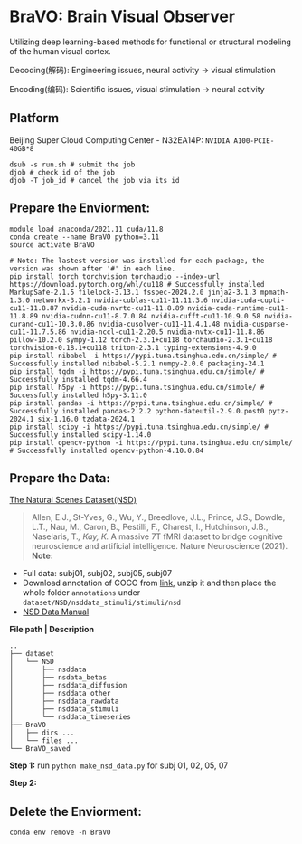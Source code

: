 # BraVO: Brain Visual Observer
Utilizing deep learning-based methods for functional or structural modeling of the human visual cortex.

Decoding(解码): Engineering issues, neural activity $\rightarrow$ visual stimulation 

Encoding(编码): Scientific issues, visual stimulation $\rightarrow$ neural activity

## Platform
Beijing Super Cloud Computing Center - N32EA14P: `NVIDIA A100-PCIE-40GB*8`
``` shell
dsub -s run.sh # submit the job
djob # check id of the job
djob -T job_id # cancel the job via its id
```

## Prepare the Enviorment:
``` shell
module load anaconda/2021.11 cuda/11.8
conda create --name BraVO python=3.11
source activate BraVO

# Note: The lastest version was installed for each package, the version was shown after '#' in each line.
pip install torch torchvision torchaudio --index-url https://download.pytorch.org/whl/cu118 # Successfully installed MarkupSafe-2.1.5 filelock-3.13.1 fsspec-2024.2.0 jinja2-3.1.3 mpmath-1.3.0 networkx-3.2.1 nvidia-cublas-cu11-11.11.3.6 nvidia-cuda-cupti-cu11-11.8.87 nvidia-cuda-nvrtc-cu11-11.8.89 nvidia-cuda-runtime-cu11-11.8.89 nvidia-cudnn-cu11-8.7.0.84 nvidia-cufft-cu11-10.9.0.58 nvidia-curand-cu11-10.3.0.86 nvidia-cusolver-cu11-11.4.1.48 nvidia-cusparse-cu11-11.7.5.86 nvidia-nccl-cu11-2.20.5 nvidia-nvtx-cu11-11.8.86 pillow-10.2.0 sympy-1.12 torch-2.3.1+cu118 torchaudio-2.3.1+cu118 torchvision-0.18.1+cu118 triton-2.3.1 typing-extensions-4.9.0
pip install nibabel -i https://pypi.tuna.tsinghua.edu.cn/simple/ # Successfully installed nibabel-5.2.1 numpy-2.0.0 packaging-24.1
pip install tqdm -i https://pypi.tuna.tsinghua.edu.cn/simple/ # Successfully installed tqdm-4.66.4
pip install h5py -i https://pypi.tuna.tsinghua.edu.cn/simple/ # Successfully installed h5py-3.11.0
pip install pandas -i https://pypi.tuna.tsinghua.edu.cn/simple/ # Successfully installed pandas-2.2.2 python-dateutil-2.9.0.post0 pytz-2024.1 six-1.16.0 tzdata-2024.1
pip install scipy -i https://pypi.tuna.tsinghua.edu.cn/simple/ # Successfully installed scipy-1.14.0
pip install opencv-python -i https://pypi.tuna.tsinghua.edu.cn/simple/ # Successfully installed opencv-python-4.10.0.84

```

## Prepare the Data:
[The Natural Scenes Dataset(NSD)](https://naturalscenesdataset.org/)
> Allen, E.J., St-Yves, G., Wu, Y., Breedlove, J.L., Prince, J.S., Dowdle, L.T., Nau, M., Caron, B., Pestilli, F., Charest, I., Hutchinson, J.B., Naselaris, T.*, Kay, K.* A massive 7T fMRI dataset to bridge cognitive neuroscience and artificial intelligence. Nature Neuroscience (2021).
**Note:**
- Full data: subj01, subj02, subj05, subj07
- Download annotation of COCO from [link](http://images.cocodataset.org/annotations/annotations_trainval2017.zip), unzip it and then place the whole folder `annotations` under `dataset/NSD/nsddata_stimuli/stimuli/nsd`
- [NSD Data Manual](https://cvnlab.slite.page/p/CT9Fwl4_hc/NSD-Data-Manual)

**File path | Description**
``` shell
..
├── dataset
│   └── NSD
│       ├── nsddata
│       ├── nsdata_betas
│       ├── nsddata_diffusion
│       ├── nsddata_other
│       ├── nsddata_rawdata
│       ├── nsddata_stimuli
│       └── nsddata_timeseries
├── BraVO
│   ├── dirs ...
│   └── files ...
└── BraVO_saved
```

**Step 1:**
run `python make_nsd_data.py`  for subj 01, 02, 05, 07

**Step 2:**


## Delete the Enviorment:
``` shell
conda env remove -n BraVO
```


<!-- ## Module 1: image2caption via CLIP and BLIP
### Setup Environment
```shell
module load anaconda/2021.11 cuda/11.8
conda create --name BandCLIP python=3.11
source activate BandCLIP

git clone https://github.com/RosalindFok/BraVE.git
cd ./BraVE

pip install torch torchvision torchaudio --index-url https://download.pytorch.org/whl/cu118
pip install nibabel -i https://pypi.tuna.tsinghua.edu.cn/simple/
```

### Run 
Run this module in your platform: `python -m image2caption.img2cap` </br>
Run this module in BsccCloud: 
``` shell
chmod 777 run.sh
dsub -s run.sh # submit 
djob           # check id
djob -T ID     # cancel
``` -->
